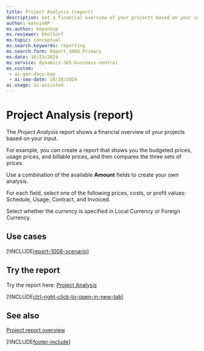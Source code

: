 ```yaml
---
title: Project Analysis (report)
description: Get a financial overview of your projects based on your input.
author: kennieNP
ms.author: kepontop
ms.reviewer: bholtorf
ms.topic: conceptual
ms.search.keywords: reporting
ms.search.form: Report_1008_Primary
ms.date: 10/23/2024
ms.service: dynamics-365-business-central
ms.custom:
 - ai-gen-docs-bap
 - ai-seo-date: 10/28/2024
ai.usage: ai-assisted
---
```


# Project Analysis (report)

The *Project Analysis* report shows a financial overview of your projects based on your input.

For example, you can create a report that shows you the budgeted prices, usage prices, and billable prices, and then compares the three sets of prices.

Use a combination of the available **Amount** fields to create your own analysis. 

For each field, select one of the following prices, costs, or profit values: Schedule, Usage, Contract, and Invoiced.

Select whether the currency is specified in Local Currency or Foreign Currency.

## Use cases

[!INCLUDE[report-1008-scenario](../includes/report-1008-scenario-include.md)]

<!-- 

Prompt

Below is a report in an ERP system. Provide 3-4 use cases for different personas working with projects

Format like this:    
  
As a <persona>, use the report to    
* use case 1  
* use case 2    

Do not capitalize the persona names. 

Do not start lines with "Use the data to"

## Report name
Project Analysis

## Report description
The *Project Analysis* report shows a financial overview of your projects based on your input.
For example, you can create a report that shows you the budgeted prices, usage prices, and billable prices, and then compares the three sets of prices.
Use a combination of the available **Amount** fields to create your own analysis. 
For each field, select one of the following prices, costs, or profit values: Schedule, Usage, Contract, and Invoiced.
Select whether the currency is specified in Local Currency or Foreign Currency.

### What the report does

### Use cases
Get a financial overview of your projects based on your input.

Please include your data sources and URLs

-->


## Try the report

Try the report here: [Project Analysis](https://businesscentral.dynamics.com?report=1008)

[!INCLUDE[ctrl-right-click-to-open-in-new-tab](../includes/ctrl-right-click-to-open-in-new-tab.md)]


## See also

[Project report overview](project-reports.md)   

[!INCLUDE[footer-include](../includes/footer-banner.md)]